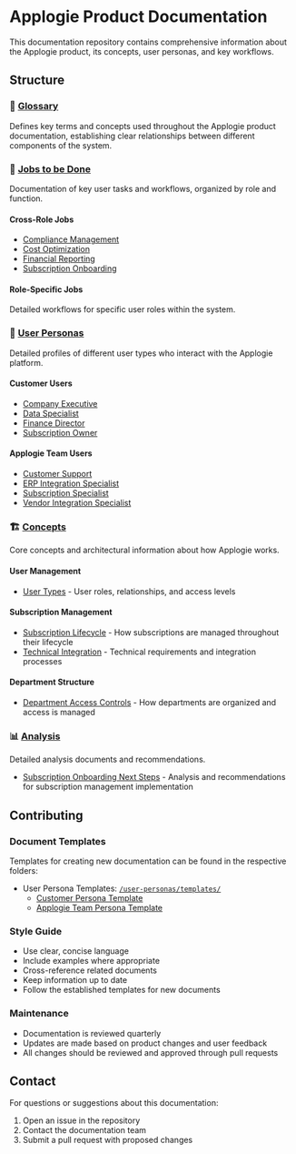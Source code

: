 # Applogie Product Documentation

This documentation repository contains comprehensive information about the Applogie product, its concepts, user personas, and key workflows.

## Structure

### 📖 [Glossary](./glossary.md)
Defines key terms and concepts used throughout the Applogie product documentation, establishing clear relationships between different components of the system.

### 🎯 [Jobs to be Done](./jobs-to-be-done/)
Documentation of key user tasks and workflows, organized by role and function.

#### Cross-Role Jobs
- [Compliance Management](./jobs-to-be-done/cross-role/compliance-management.md)
- [Cost Optimization](./jobs-to-be-done/cross-role/cost-optimization.md)
- [Financial Reporting](./jobs-to-be-done/cross-role/financial-reporting.md)
- [Subscription Onboarding](./jobs-to-be-done/cross-role/subscription-onboarding.md)

#### Role-Specific Jobs
Detailed workflows for specific user roles within the system.

### 👤 [User Personas](./user-personas/)
Detailed profiles of different user types who interact with the Applogie platform.

#### Customer Users
- [Company Executive](./user-personas/customer/company-executive.md)
- [Data Specialist](./user-personas/customer/data-specialist.md)
- [Finance Director](./user-personas/customer/finance-director.md)
- [Subscription Owner](./user-personas/customer/subscription-owner.md)

#### Applogie Team Users
- [Customer Support](./user-personas/applogie-team/customer-support.md)
- [ERP Integration Specialist](./user-personas/applogie-team/erp-integration-specialist.md)
- [Subscription Specialist](./user-personas/applogie-team/subscription-specialist.md)
- [Vendor Integration Specialist](./user-personas/applogie-team/vendor-integration-specialist.md)

### 🏗 [Concepts](./concepts/)
Core concepts and architectural information about how Applogie works.

#### User Management
- [User Types](./concepts/user-management/user-types.md) - User roles, relationships, and access levels

#### Subscription Management
- [Subscription Lifecycle](./concepts/subscription-management/subscription-lifecycle.md) - How subscriptions are managed throughout their lifecycle
- [Technical Integration](./concepts/subscription-management/technical-integration.md) - Technical requirements and integration processes

#### Department Structure
- [Department Access Controls](./concepts/department-structure/department-access-controls.md) - How departments are organized and access is managed

### 📊 [Analysis](./analysis/)
Detailed analysis documents and recommendations.

- [Subscription Onboarding Next Steps](./analysis/subscription-onboarding-next-steps.md) - Analysis and recommendations for subscription management implementation

## Contributing

### Document Templates
Templates for creating new documentation can be found in the respective folders:
- User Persona Templates: [`/user-personas/templates/`](./user-personas/templates/)
  - [Customer Persona Template](./user-personas/templates/customer-persona-template.md)
  - [Applogie Team Persona Template](./user-personas/templates/applogie-team-persona-template.md)

### Style Guide
- Use clear, concise language
- Include examples where appropriate
- Cross-reference related documents
- Keep information up to date
- Follow the established templates for new documents

### Maintenance
- Documentation is reviewed quarterly
- Updates are made based on product changes and user feedback
- All changes should be reviewed and approved through pull requests

## Contact

For questions or suggestions about this documentation:
1. Open an issue in the repository
2. Contact the documentation team
3. Submit a pull request with proposed changes